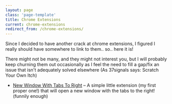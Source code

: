 ```yaml
---
layout: page
class: 'page-template'
title: Chrome Extensions
current: chrome-extensions
redirect_from: /chrome-extensions/
---
```


Since I decided to have another crack at chrome extensions, I figured I really should have somewhere to link to them.. so.. here it is!

There might not be many, and they might not interest you, but I will probably keep churning them out occasionally as I feel the need to fill a gap/fix an issue that isn't adequately solved elsewhere (As 37signals says: Scratch Your Own Itch)

* [New Window With Tabs To Right](new-window-with-tabs-to-right) – A simple little extension (my first proper one!) that will open a new window with the tabs to the right! (funnily enough)
